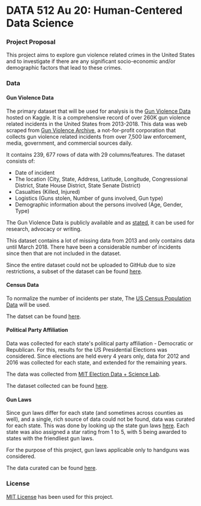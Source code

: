 # DATA 512 Au 20: Human-Centered Data Science

### Project Proposal
This project aims to explore gun violence related crimes in the United States and to investigate if there are any significant socio-economic and/or demographic factors that lead to these crimes.

### Data
#### Gun Violence Data

The primary dataset that will be used for analysis is the [Gun Violence Data](https://www.kaggle.com/jameslko/gun-violence-data) hosted on Kaggle. It is a comprehensive record of over 260K gun violence related incidents in the United States from 2013-2018. This data was web scraped from [Gun Violence Archive](https://www.gunviolencearchive.org/), a not-for-profit corporation that collects gun violence related incidents from over 7,500 law enforcement, media, government, and commercial sources daily.

It contains 239, 677 rows of data with 29 columns/features. The dataset consists of:
* Date of incident
* The location (City, State, Address, Latitude, Longitude, Congressional District, State House District, State Senate District)
* Casualties (Killed, Injured)
* Logistics (Guns stolen, Number of guns involved, Gun type)
* Demographic information about the persons involved (Age, Gender, Type)

The Gun Violence Data is publicly available and as [stated](https://www.gunviolencearchive.org/about), it can be used for research, advocacy or writing. 

This dataset contains a lot of missing data from 2013 and only contains data until March 2018. There have been a considerable number of incidents since then that are not included in the dataset.

Since the entire dataset could not be uploaded to GitHub due to size restrictions, a subset of the dataset can be found [here](https://github.com/sanjanagupta16/data-512-final/blob/main/data/gun-violence_sample.csv).

#### Census Data 

To normalize the number of incidents per state, The [US Census Population Data](https://www2.census.gov/programs-surveys/popest/datasets/2010-2017/state/asrh/scprc-est2017-18+pop-res.csv) will be used.

The datset can be found [here](https://github.com/sanjanagupta16/data-512-final/blob/main/data/census_population.csv).

#### Political Party Affiliation

Data was collected for each state's political party affiliation - Democratic or Republican. For this, results for the  US Presidential Elections was considered. Since elections are held every 4 years only, data for 2012 and 2016 was collected for each state, and extended for the remaining years. 

The data was collected from [MIT Election Data + Science Lab](https://dataverse.harvard.edu/dataset.xhtml?persistentId=doi:10.7910/DVN/42MVDX).

The dataset collected can be found [here](https://github.com/sanjanagupta16/data-512-final/blob/main/data/political_party_affiliation.csv).

#### Gun Laws

Since gun laws differ for each state (and sometimes across counties as well), and a single, rich source of data could not be found, data was curated for each state. This was done by looking up the state gun laws [here](https://www.gunstocarry.com/gun-laws-state/). Each state was also assigned a star rating from 1 to 5, with 5 being awarded to states with the friendliest gun laws. 

For the purpose of this project, gun laws applicable only to handguns was considered. 

The data curated can be found [here](https://github.com/sanjanagupta16/data-512-final/blob/main/data/gun_laws.csv).


### License
[MIT License](https://opensource.org/licenses/MIT) has been used for this project.
